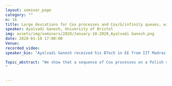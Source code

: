 ```yaml
---
layout: seminar_page
category: ""
n: 16
title: Large deviations for Cox processes and Cox/G/infinity queues, with a biological application
speaker: Ayalvadi Ganesh, University of Bristol
img: assets/img/seminars/2020/January-10-2020_Ayalvadi Ganesh.png
date: 2020-01-10 17:00:00 
Venue:
recorded_video: 
speaker_bio: "Ayalvadi Ganesh received his BTech in EE from IIT Madras in 1988, MS and PhD in EE from Cornell University in 1991 and 1995 respectively. His Ph.D. thesis was on the use of large deviation techniques in queueing theory. He was with Edinburgh University, Birkbeck College, London, U.K., and Hewlett-Packards Basic Research Institute in Mathematical Sciences (BRIMS) and Microsoft Research before joining the Mathematics Department of Bristol University. He was also a Fellow of Kings College, Cambridge, from 2000 to 2004. He has published extensively on Queueing Theory and Large Deviations, Bayes’ Asymptotics, Economics of Communication Networks, Peer-to-peer Systems and Algorithms, Random graphs and stochastic processes on graphs, and Computer Viruses and Worms. He is the coauthor, with Neil O’Connell and Damon Wischik, of the Springer Book “Big Queues” published in 2004. His research interests are in the mathematical modelling of communication and computer networks, and in decentralised algorithms for such networks. Specific interests include large deviations and applications to queueing theory and statistics, random graph models and stochastic processes on graphs, and decentralised algorithms for resource allocation in the Internet and in wireless networks."

Topic_abstract: "We show that a sequence of Cox processes on a Polish space E satisfy a large deviation principle (LDP), provided their directing measures do so on the space of finite measures on E equipped with the weak topology. Next, we consider a sequence of infinite server queue with general iid service times, where the arrivals constitute Cox processes with translation invariant directing measures assumed to satisfy an LDP. We show that the corresponding sequence of queue occupancy measures also satisfy an LDP. These questions were motivated by the problem of describing fluctuations of molecule numbers in biochemical reaction networks within cells. Joint work with Justin Dean and Edward Cran.
"


---
```


